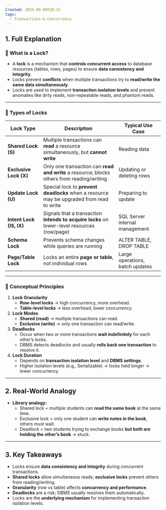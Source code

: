 ```yaml
---
Created: 2025-09-09T20:12
tags:
  - Transactions-&-Concurrency
---
```

## 1. Full Explanation

### 🔹 What is a Lock?

- A **lock** is a mechanism that **controls concurrent access** to database resources (tables, rows, pages) to ensure **data consistency and integrity**.
- Locks prevent **conflicts** when multiple transactions try to **read/write the same data simultaneously**.
- Locks are used to implement **transaction isolation levels** and prevent anomalies like dirty reads, non-repeatable reads, and phantom reads.

---

### 🔹 Types of Locks

|Lock Type|Description|Typical Use Case|
|---|---|---|
|**Shared Lock (S)**|Multiple transactions can **read** a resource simultaneously, but **cannot write**|Reading data|
|**Exclusive Lock (X)**|Only one transaction can **read and write** a resource; blocks others from reading/writing|Updating or deleting rows|
|**Update Lock (U)**|Special lock to **prevent deadlocks** when a resource may be upgraded from read to write|Preparing to update|
|**Intent Lock (IS, IX)**|Signals that a transaction **intends to acquire locks** on lower-level resources (row/page)|SQL Server internal management|
|**Schema Lock**|Prevents schema changes while queries are running|ALTER TABLE, DROP TABLE|
|**Page/Table Lock**|Locks an entire **page or table**, not individual rows|Large operations, batch updates|

---

### 🔹 Conceptual Principles

1. **Lock Granularity**
    - **Row-level locks** → high concurrency, more overhead.
    - **Table-level locks** → less overhead, lower concurrency.
2. **Lock Modes**
    - **Shared (read)** → multiple transactions can read.
    - **Exclusive (write)** → only one transaction can read/write.
3. **Deadlocks**
    - Occur when two or more transactions **wait indefinitely** for each other’s locks.
    - DBMS detects deadlocks and usually **rolls back one transaction** to resolve it.
4. **Lock Duration**
    - Depends on **transaction isolation level** and **DBMS settings**.
    - Higher isolation levels (e.g., Serializable) → locks held longer → lower concurrency.

---

## 2. Real-World Analogy

- **Library analogy:**
    - Shared lock = multiple students can **read the same book** at the same time.
    - Exclusive lock = only one student can **write notes in the book**, others must wait.
    - Deadlock = two students trying to exchange books **but both are holding the other’s book** → stuck.

---

## 3. Key Takeaways

- Locks ensure **data consistency and integrity** during concurrent transactions.
- **Shared locks** allow simultaneous reads; **exclusive locks** prevent others from reading/writing.
- **Granularity** (row vs table) affects **concurrency and performance**.
- **Deadlocks** are a risk; DBMS usually resolves them automatically.
- Locks are the **underlying mechanism** for implementing transaction isolation levels.